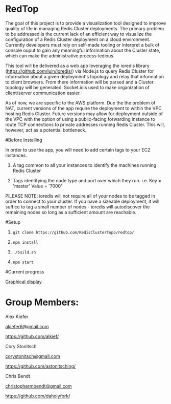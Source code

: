 # RedTop

The goal of this project is to provide a visualization tool designed to improve quality of life in managing Redis Cluster deployments. The primary problem to be addressed is the current lack of an efficient way to visualize the configuration of a Redis Cluster deployment on a cloud environment. Currently developers must rely on self-made tooling or interpret a bulk of console ouput to gain any meaningful information about the Cluster state, which can make the administrative process tedious.

This tool will be delivered as a web app leveraging the ioredis library (https://github.com/luin/ioredis/) via Node.js to query Redis Cluster for information about a given deployment's topology and relay that information to client browsers. From there information will be parsed and a Cluster topology will be generated. Socket.iois used to make organization of client/server communication easier. 

As of now, we are specific to the AWS platform. Due the the problem of NAT, current versions of the app require the deployment to within the VPC hosting Redis Cluster. Future versions may allow for deployment outside of the VPC with the option of using a public-facing forwarding instance to route TCP connections to private addresses running Redis Cluster. This will, however, act as a potential bottleneck.



#Before Installing

In order to use the app, you will need to add certain tags to your EC2 instances. 

1) A tag common to all your instances to identify the machines running Redis Cluster

2) Tags identifying the node type and port over which they run. i.e. Key = 'master'      Value = '7000'
  
  
PlLEASE NOTE: ioredis will not require all of your nodes to be tagged in order to connect to your cluster. If you have a sizeable deployment, it will suffice to tag a small number of nodes - ioredis will autodiscover the remaining nodes so long as a sufficient amount are reachable.


#Setup

1) `git clone https://github.com/RedisClusterTopo/redtop/`

2) `npm install`

3) `./build.sh`

4) `npm start`


#Current progress

[Graphical display](http://imgur.com/eGb5WRw)


# Group Members: 

Alex Kiefer 

  akiefer6@gmail.com
  
  https://github.com/alkief/
  
Cory Stonitsch

  corystonitsch@gmail.com
  
  https://github.com/astonitsching/
  
Chris Bendt

  christophermbendt@gmail.com
  
  https://github.com/daholyfork/
